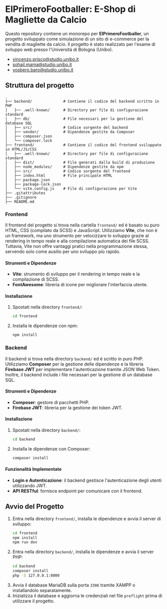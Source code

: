 # ElPrimeroFootballer: E-Shop di Magliette da Calcio

Questo repository contiene un monorepo per **ElPrimeroFootballer**, un progetto sviluppato come simulazione di un sito di e-commerce per la vendita di magliette da calcio. Il progetto è stato realizzato per l'esame di sviluppo web presso l'Università di Bologna (Unibo).

- vincenzo.prisco@studio.unibo.it
- sohail.mama@studio.unibo.it
- yosbero.baro@studio.unibo.it

## Struttura del progetto

```
.
├── backend/              # Contiene il codice del backend scritto in PHP
│   ├── .well-known/      # Directory per file di configurazione standard
│   ├── db/               # File necessari per la gestione del database SQL
│   ├── src/              # Codice sorgente del backend
│   ├── vendor/           # Dipendenze gestite da Composer
│   ├── composer.json
│   └── composer.lock
├── frontend/             # Contiene il codice del frontend sviluppato in HTML/JS/CSS
│   ├── .well-known/      # Directory per file di configurazione standard
│   ├── dist/             # File generati dalla build di produzione
│   ├── node_modules/     # Dipendenze gestite da npm
│   ├── src/              # Codice sorgente del frontend
│   ├── index.html        # File principale HTML
│   ├── package.json
│   ├── package-lock.json
│   └── vite.config.js    # File di configurazione per Vite
├── .gitattributes
├── .gitignore
├── README.md
```

### Frontend

Il frontend del progetto si trova nella cartella `frontend/` ed è basato su puro HTML, CSS (compilato da SCSS) e JavaScript. Utilizziamo **Vite**, che non è un framework, ma uno strumento per velocizzare lo sviluppo grazie al rendering in tempo reale e alla compilazione automatica dei file SCSS. Tuttavia, Vite non offre vantaggi pratici nella programmazione stessa, servendo solo come ausilio per uno sviluppo più rapido.

#### Strumenti e Dipendenze

- **Vite**: strumento di sviluppo per il rendering in tempo reale e la compilazione di SCSS.
- **FontAwesome**: libreria di icone per migliorare l'interfaccia utente.

#### Installazione

1. Spostati nella directory `frontend/`:
   ```bash
   cd frontend
   ```
2. Installa le dipendenze con npm:
   ```bash
   npm install
   ```

### Backend

Il backend si trova nella directory `backend/` ed è scritto in puro PHP. Utilizziamo **Composer** per la gestione delle dipendenze e la libreria **Firebase JWT** per implementare l'autenticazione tramite JSON Web Token. Inoltre, il backend include i file necessari per la gestione di un database SQL.

#### Strumenti e Dipendenze

- **Composer**: gestore di pacchetti PHP.
- **Firebase JWT**: libreria per la gestione dei token JWT.

#### Installazione

1. Spostati nella directory `backend/`:
   ```bash
   cd backend
   ```
2. Installa le dipendenze con Composer:
   ```bash
   composer install
   ```

#### Funzionalità Implementate

- **Login e Autenticazione**: il backend gestisce l'autenticazione degli utenti utilizzando JWT.
- **API RESTful**: fornisce endpoint per comunicare con il frontend.

## Avvio del Progetto

1. Entra nella directory `frontend/`, installa le dipendenze e avvia il server di sviluppo:
   ```bash
   cd frontend
   npm install
   npm run dev
   ```
2. Entra nella directory `backend/`, installa le dipendenze e avvia il server PHP:
   ```bash
   cd backend
   composer install
   php -S 127.0.0.1:8000
   ```
3. Avvia il database MariaDB sulla porta `3306` tramite XAMPP o installandolo separatamente.
4. Inizializza il database e aggiorna le credenziali nel file `preflight` prima di utilizzare il progetto.
